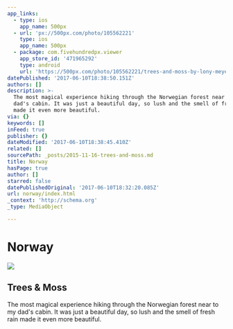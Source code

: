 ```yaml
---
app_links:
  - type: ios
    app_name: 500px
  - url: 'px://500px.com/photo/105562221'
    type: ios
    app_name: 500px
  - package: com.fivehundredpx.viewer
    app_store_id: '471965292'
    type: android
    url: 'https://500px.com/photo/105562221/trees-and-moss-by-lony-meyer'
datePublished: '2017-06-10T18:38:50.151Z'
authors: []
description: >-
  The most magical experience hiking through the Norwegian forest near to my
  dad's cabin. It was just a beautiful day, so lush and the smell of fresh rain
  made it even more beautiful.
via: {}
keywords: []
inFeed: true
publisher: {}
dateModified: '2017-06-10T18:38:45.410Z'
related: []
sourcePath: _posts/2015-11-16-trees-and-moss.md
title: Norway
hasPage: true
author: []
starred: false
datePublishedOriginal: '2017-06-10T18:32:20.085Z'
url: norway/index.html
_context: 'http://schema.org'
_type: MediaObject

---
```

# Norway

<article style=""><img src="https://s3-us-west-2.amazonaws.com/the-grid-img/p/7677b51757bece182b3a33e15158a939b9c7521b.jpg" /><h1>Trees &amp; Moss</h1></article>

The most magical experience hiking through the Norwegian forest near to my dad's cabin. It was just a beautiful day, so lush and the smell of fresh rain made it even more beautiful.